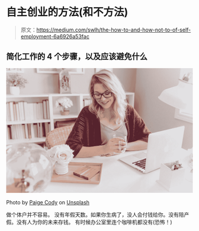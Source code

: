 # 自主创业的方法(和不方法)

> 原文：<https://medium.com/swlh/the-how-to-and-how-not-to-of-self-employment-6a6926a53fac>

## 简化工作的 4 个步骤，以及应该避免什么

![](img/97e21a46e2b51157d9e46277381ab102.png)

Photo by [Paige Cody](https://unsplash.com/@the_chronicles_of_us?utm_source=medium&utm_medium=referral) on [Unsplash](https://unsplash.com?utm_source=medium&utm_medium=referral)

做个体户并不容易。
没有年假天数。如果你生病了，没人会付钱给你。没有陪产假。没有人为你的未来存钱。
有时候办公室里连个咖啡机都没有(恐怖！)